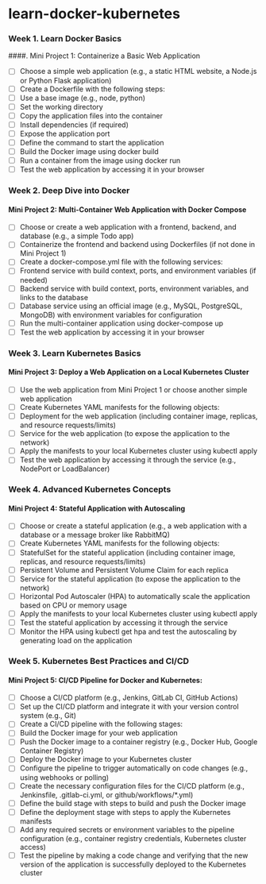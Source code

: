 # learn-docker-kubernetes

### Week 1. Learn Docker Basics

####. Mini Project 1: Containerize a Basic Web Application

  - [ ] Choose a simple web application (e.g., a static HTML website, a Node.js or Python Flask application)
  - [ ] Create a Dockerfile with the following steps:
  - [ ] Use a base image (e.g., node, python)
  - [ ] Set the working directory
  - [ ] Copy the application files into the container
  - [ ] Install dependencies (if required)
  - [ ] Expose the application port
  - [ ] Define the command to start the application
  - [ ] Build the Docker image using docker build
  - [ ] Run a container from the image using docker run
  - [ ] Test the web application by accessing it in your browser

### Week 2. Deep Dive into Docker

#### Mini Project 2: Multi-Container Web Application with Docker Compose

  - [ ] Choose or create a web application with a frontend, backend, and database (e.g., a simple Todo app)
  - [ ] Containerize the frontend and backend using Dockerfiles (if not done in Mini Project 1)
  - [ ] Create a docker-compose.yml file with the following services:
  - [ ] Frontend service with build context, ports, and environment variables (if needed)
  - [ ] Backend service with build context, ports, environment variables, and links to the database
  - [ ] Database service using an official image (e.g., MySQL, PostgreSQL, MongoDB) with environment variables for configuration
  - [ ] Run the multi-container application using docker-compose up
  - [ ] Test the web application by accessing it in your browser

### Week 3. Learn Kubernetes Basics

#### Mini Project 3: Deploy a Web Application on a Local Kubernetes Cluster

  
  - [ ] Use the web application from Mini Project 1 or choose another simple web application
  - [ ] Create Kubernetes YAML manifests for the following objects:
  - [ ] Deployment for the web application (including container image, replicas, and resource requests/limits)
  - [ ] Service for the web application (to expose the application to the network)
  - [ ] Apply the manifests to your local Kubernetes cluster using kubectl apply
  - [ ] Test the web application by accessing it through the service (e.g., NodePort or LoadBalancer)

### Week 4. Advanced Kubernetes Concepts

#### Mini Project 4: Stateful Application with Autoscaling

  
  - [ ] Choose or create a stateful application (e.g., a web application with a database or a message broker like RabbitMQ)
  - [ ] Create Kubernetes YAML manifests for the following objects:
  - [ ] StatefulSet for the stateful application (including container image, replicas, and resource requests/limits)
  - [ ] Persistent Volume and Persistent Volume Claim for each replica
  - [ ] Service for the stateful application (to expose the application to the network)
  - [ ] Horizontal Pod Autoscaler (HPA) to automatically scale the application based on CPU or memory usage
  - [ ] Apply the manifests to your local Kubernetes cluster using kubectl apply
  - [ ] Test the stateful application by accessing it through the service
  - [ ] Monitor the HPA using kubectl get hpa and test the autoscaling by generating load on the application

### Week 5. Kubernetes Best Practices and CI/CD

#### Mini Project 5: CI/CD Pipeline for Docker and Kubernetes:

  - [ ] Choose a CI/CD platform (e.g., Jenkins, GitLab CI, GitHub Actions)
  - [ ] Set up the CI/CD platform and integrate it with your version control system (e.g., Git)
  - [ ] Create a CI/CD pipeline with the following stages:
  - [ ] Build the Docker image for your web application
  - [ ] Push the Docker image to a container registry (e.g., Docker Hub, Google Container Registry)
  - [ ] Deploy the Docker image to your Kubernetes cluster
  - [ ] Configure the pipeline to trigger automatically on code changes (e.g., using webhooks or polling)
  - [ ] Create the necessary configuration files for the CI/CD platform (e.g., Jenkinsfile, .gitlab-ci.yml, or github/workflows/*.yml)
  - [ ] Define the build stage with steps to build and push the Docker image
  - [ ] Define the deployment stage with steps to apply the Kubernetes manifests
  - [ ] Add any required secrets or environment variables to the pipeline configuration (e.g., container registry credentials, Kubernetes cluster access)
  - [ ] Test the pipeline by making a code change and verifying that the new version of the application is successfully deployed to the Kubernetes cluster
